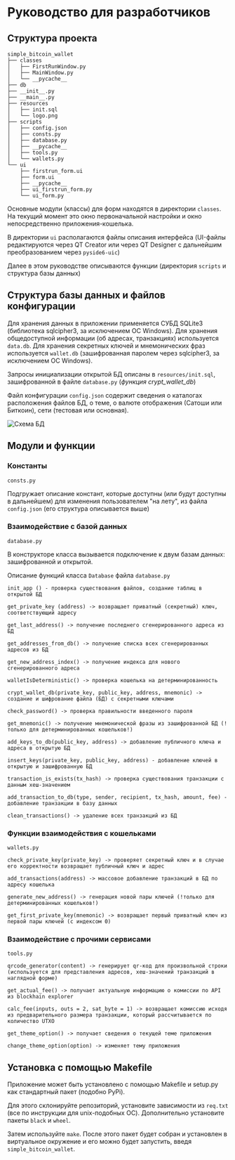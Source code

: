 # Руководство для разработчиков

## Структура проекта
```
simple_bitcoin_wallet
├── classes
│   ├── FirstRunWindow.py
│   ├── MainWindow.py
│   └── __pycache__
├── db
├── __init__.py
├── __main__.py
├── resources
│   ├── init.sql
│   └── logo.png
├── scripts
│   ├── config.json
│   ├── consts.py
│   ├── database.py
│   ├── __pycache__
│   ├── tools.py
│   └── wallets.py
└── ui
    ├── firstrun_form.ui
    ├── form.ui
    ├── __pycache__
    ├── ui_firstrun_form.py
    └── ui_form.py
```

Основные модули (классы) для форм находятся в директории ``classes``. На текущий момент это окно первоначальной настройки и окно непосредственно приложения-кошелька.

В директории ``ui`` располагаются файлы описания интерфейса (UI-файлы редактируются через QT Creator или через QT Designer с дальнейшим преобразованием через ``pyside6-uic``)

Далее в этом руководстве описываются функции (директория ``scripts`` и структура базы данных)

## Структура базы данных и файлов конфигурации

Для хранения данных в приложении применяется СУБД SQLite3 (библиотека sqlcipher3, за исключением ОС Windows). Для хранения общедоступной информации (об адресах, транзакциях) используется ``data.db``. Для хранения секретных ключей и мнемонических фраз используется ``wallet.db`` (зашифрованная паролем через sqlcipher3, за исключением ОС Windows). 

Запросы инициализации открытой БД описаны в ``resources/init.sql``, зашифрованной в файле ``database.py`` (*функция crypt_wallet_db*)

Файл конфигурации ``config.json`` содержит сведения о каталогах расположения файлов БД, о теме, о валюте отображения (Сатоши или Биткоин), сети (тестовая или основная).

![Схема БД](https://i.imgur.com/e8JcJSx.png)



## Модули и функции

### Константы
``consts.py``

Подгружает описание констант, которые доступны (или будут доступны в дальнейшем) для изменения пользователем "на лету", из файла ``config.json`` (его структура описывается выше)

### Взаимодействие с базой данных

``database.py``

В конструкторе класса вызывается подключение к двум базам данных: зашифрованной и открытой.

Описание функций класса ``Database`` файла ``database.py``

```
init_app () - проверка существования файлов, создание таблиц в открытой БД

get_private_key (address) -> возвращает приватный (секретный) ключ, соответствующий адресу

get_last_address() -> получение последнего сгенерированного адреса из БД

get_addresses_from_db() -> получение списка всех сгенерированных адресов из БД

get_new_address_index() -> получение индекса для нового сгенерированного адреса

walletIsDeterministic() -> проверка кошелька на детерминированность

crypt_wallet_db(private_key, public_key, address, mnemonic) -> создание и шифрование файла (БД) с секретными ключами

check_password() -> проверка правильности введенного пароля

get_mnemonic() -> получение мнемонической фразы из зашифрованной БД (!только для детерминированных кошельков!)

add_keys_to_db(public_key, address) -> добавление публичного ключа и адреса в открытую БД

insert_keys(private_key, public_key, address) - добавление ключей в открытую и зашифрованную БД

transaction_is_exists(tx_hash) -> проверка существования транзакции с данным хеш-значением

add_transaction_to_db(type, sender, recipient, tx_hash, amount, fee) - добавление транзакции в базу данных

clean_transactions() -> удаление всех транзакций из БД
```
### Функции взаимодействия с кошельками

``wallets.py``

```
check_private_key(private_key) -> проверяет секретный ключ и в случае его корректности возвращает публичный ключ и адрес

add_transactions(address) -> массовое добавление транзакций в БД по адресу кошелька

generate_new_address() -> генерация новой пары ключей (!только для детерминированных кошельков!)

get_first_private_key(mnemonic) -> возвращает первый приватный ключ из первой пары ключей (с индексом 0)
```


### Взаимодействие с прочими сервисами

``tools.py``

```
qrcode_generator(content) -> генерирует qr-код для произвольной строки (используется для представления адресов, хеш-значений транзакций в наглядной форме)

get_actual_fee() -> получает актуальную информацию о комиссии по API из blockhain explorer

calc_fee(inputs, outs = 2, sat_byte = 1) -> возвращает комиссию исходя из предварительного размера транзакции, который рассчитывается по количество UTXO

get_theme_option() -> получает сведения о текущей теме приложения

change_theme_option(option) -> изменяет тему приложения
```

## Установка с помощью Makefile

Приложение может быть установлено с помощью Makefile и setup.py как стандартный пакет (подобно PyPi).

Для этого склонируйте репозиторий, установите зависимости из ``req.txt`` (все по инструкции для unix-подобных ОС). Дополнительно установите пакеты ``black`` и ``wheel``.

Затем используйте ``make``. После этого пакет будет собран и установлен в виртуальное окружение и его можно будет запустить, введя ``simple_bitcoin_wallet``.